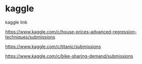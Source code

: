 # kaggle
kaggle link

https://www.kaggle.com/c/house-prices-advanced-regression-techniques/submissions

https://www.kaggle.com/c/titanic/submissions

https://www.kaggle.com/c/bike-sharing-demand/submissions
